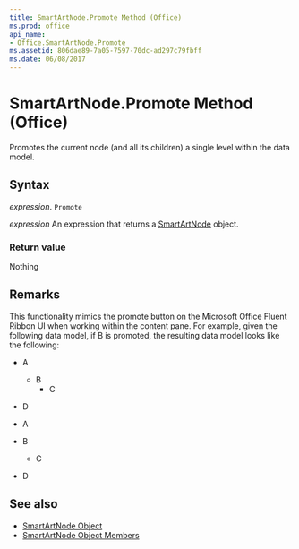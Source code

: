 ```yaml
---
title: SmartArtNode.Promote Method (Office)
ms.prod: office
api_name:
- Office.SmartArtNode.Promote
ms.assetid: 806dae89-7a05-7597-70dc-ad297c79fbff
ms.date: 06/08/2017
---
```



# SmartArtNode.Promote Method (Office)

Promotes the current node (and all its children) a single level within the data model.


## Syntax

_expression_. `Promote`

_expression_ An expression that returns a [SmartArtNode](./Office.SmartArtNode.md) object.


### Return value

Nothing


## Remarks

This functionality mimics the promote button on the Microsoft Office Fluent Ribbon UI when working within the content pane. For example, given the following data model, if B is promoted, the resulting data model looks like the following: 

- A
  - B
    - C   
- D
    

- A    
- B    
  - C   
- D
    

## See also

- [SmartArtNode Object](Office.SmartArtNode.md)
- [SmartArtNode Object Members](./overview/smartartnode-members-office.md)

